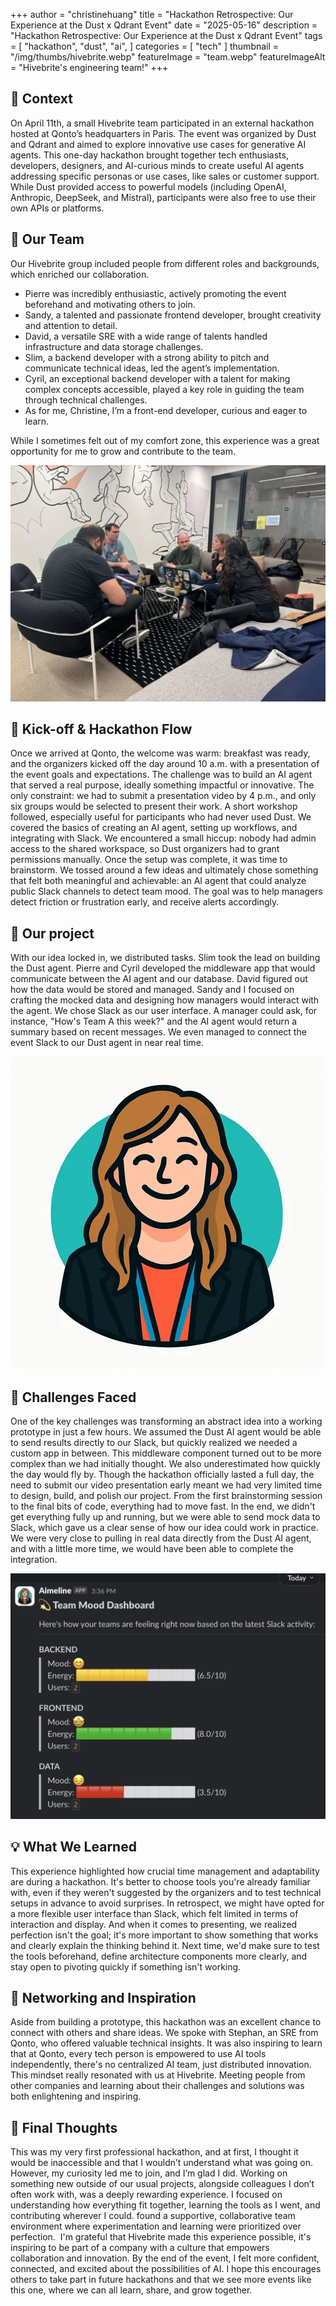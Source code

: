 +++
author = "christinehuang"
title = "Hackathon Retrospective: Our Experience at the Dust x Qdrant Event"
date = "2025-05-16"
description = "Hackathon Retrospective: Our Experience at the Dust x Qdrant Event"
tags = [
    "hackathon", "dust", "ai",
]
categories = [
    "tech"
]
thumbnail = "/img/thumbs/hivebrite.webp"
featureImage = "team.webp"
featureImageAlt = "Hivebrite's engineering team!"
+++

## 🧭 Context

On April 11th, a small Hivebrite team participated in an external hackathon hosted at Qonto’s headquarters in Paris. The event was organized by Dust and Qdrant and aimed to explore innovative use cases for generative AI agents.
This one-day hackathon brought together tech enthusiasts, developers, designers, and AI-curious minds to create useful AI agents addressing specific personas or use cases, like sales or customer support. While Dust provided access to powerful models (including OpenAI, Anthropic, DeepSeek, and Mistral), participants were also free to use their own APIs or platforms.

## 👥 Our Team

Our Hivebrite group included people from different roles and backgrounds, which enriched our collaboration.

- Pierre was incredibly enthusiastic, actively promoting the event beforehand and motivating others to join.
- Sandy, a talented and passionate frontend developer, brought creativity and attention to detail.
- David, a versatile SRE with a wide range of talents handled infrastructure and data storage challenges.
- Slim, a backend developer with a strong ability to pitch and communicate technical ideas, led the agent’s implementation.
- Cyril, an exceptional backend developer with a talent for making complex concepts accessible, played a key role in guiding the team through technical challenges.
- As for me, Christine, I’m a front-end developer, curious and eager to learn.

While I sometimes felt out of my comfort zone, this experience was a great opportunity for me to grow and contribute to the team.

![Our team brainstorming and working on the hackathon project](images/team.webp)

## 🚀 Kick-off & Hackathon Flow

Once we arrived at Qonto, the welcome was warm: breakfast was ready, and the organizers kicked off the day around 10 a.m. with a presentation of the event goals and expectations. The challenge was to build an AI agent that served a real purpose, ideally something impactful or innovative. The only constraint: we had to submit a presentation video by 4 p.m., and only six groups would be selected to present their work.
A short workshop followed, especially useful for participants who had never used Dust. We covered the basics of creating an AI agent, setting up workflows, and integrating with Slack. We encountered a small hiccup: nobody had admin access to the shared workspace, so Dust organizers had to grant permissions manually.
Once the setup was complete, it was time to brainstorm. We tossed around a few ideas and ultimately chose something that felt both meaningful and achievable: an AI agent that could analyze public Slack channels to detect team mood. The goal was to help managers detect friction or frustration early, and receive alerts accordingly.

## 🧩 Our project

With our idea locked in, we distributed tasks. Slim took the lead on building the Dust agent. Pierre and Cyril developed the middleware app that would communicate between the AI agent and our database. David figured out how the data would be stored and managed. Sandy and I focused on crafting the mocked data and designing how managers would interact with the agent.
We chose Slack as our user interface. A manager could ask, for instance, "How's Team A this week?" and the AI agent would return a summary based on recent messages. We even managed to connect the event Slack to our Dust agent in near real time.

![Meet Aimeline happiness AI agent](images/aimeline.webp)

## 🧠 Challenges Faced

One of the key challenges was transforming an abstract idea into a working prototype in just a few hours. We assumed the Dust AI agent would be able to send results directly to our Slack, but quickly realized we needed a custom app in between. This middleware component turned out to be more complex than we had initially thought.
We also underestimated how quickly the day would fly by. Though the hackathon officially lasted a full day, the need to submit our video presentation early meant we had very limited time to design, build, and polish our project. From the first brainstorming session to the final bits of code, everything had to move fast.
In the end, we didn't get everything fully up and running, but we were able to send mock data to Slack, which gave us a clear sense of how our idea could work in practice. We were very close to pulling in real data directly from the Dust AI agent, and with a little more time, we would have been able to complete the integration.

![Result of the last analysis](images/prototype.webp)

## 💡 What We Learned

This experience highlighted how crucial time management and adaptability are during a hackathon. It's better to choose tools you're already familiar with, even if they weren't suggested by the organizers and to test technical setups in advance to avoid surprises.
In retrospect, we might have opted for a more flexible user interface than Slack, which felt limited in terms of interaction and display. And when it comes to presenting, we realized perfection isn't the goal; it's more important to show something that works and clearly explain the thinking behind it.
Next time, we'd make sure to test the tools beforehand, define architecture components more clearly, and stay open to pivoting quickly if something isn't working.

## 🤝 Networking and Inspiration

Aside from building a prototype, this hackathon was an excellent chance to connect with others and share ideas. We spoke with Stephan, an SRE from Qonto, who offered valuable technical insights. It was also inspiring to learn that at Qonto, every tech person is empowered to use AI tools independently, there's no centralized AI team, just distributed innovation. This mindset really resonated with us at Hivebrite.
Meeting people from other companies and learning about their challenges and solutions was both enlightening and inspiring.

## 🎉 Final Thoughts

This was my very first professional hackathon, and at first, I thought it would be inaccessible and that I wouldn’t understand what was going on. However, my curiosity led me to join, and I’m glad I did. Working on something new outside of our usual projects, alongside colleagues I don’t often work with, was a deeply rewarding experience. I focused on understanding how everything fit together, learning the tools as I went, and contributing wherever I could. found a supportive, collaborative team environment where experimentation and learning were prioritized over perfection. 
I'm grateful that Hivebrite made this experience possible, it's inspiring to be part of a company with a culture that empowers collaboration and innovation.
By the end of the event, I felt more confident, connected, and excited about the possibilities of AI. I hope this encourages others to take part in future hackathons and that we see more events like this one, where we can all learn, share, and grow together.
